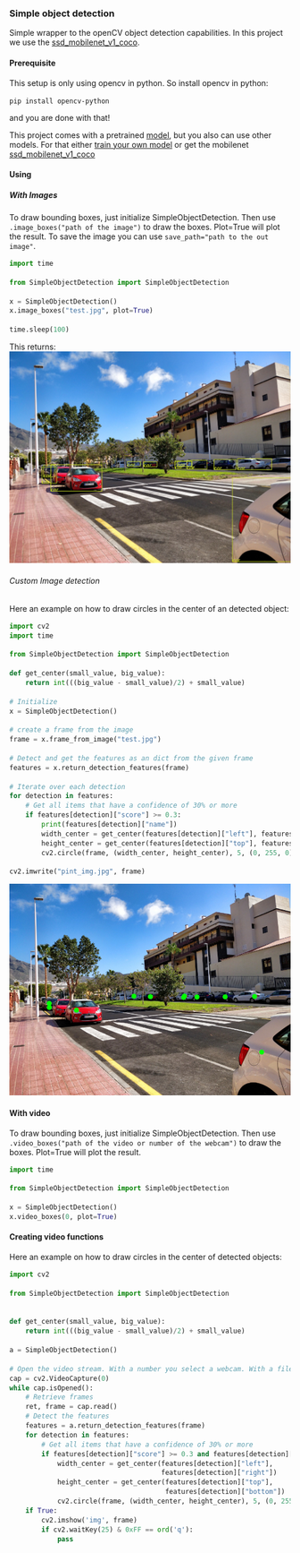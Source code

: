 ### Simple object detection
Simple wrapper to the openCV object detection capabilities. In this project we use the [ssd_mobilenet_v1_coco](https://github.com/tensorflow/models/blob/master/research/object_detection/g3doc/detection_model_zoo.md).

#### Prerequisite

This setup is only using opencv in python. So install opencv in python: 

``
pip install opencv-python
``

and you are done with that!

This project comes with a pretrained [model](https://github.com/tensorflow/models/blob/master/research/object_detection/g3doc/detection_model_zoo.md), but you also can use other models.
For that either [train your own model](https://github.com/tensorflow/models/tree/master/research/object_detection) or get the mobilenet [ssd_mobilenet_v1_coco](https://github.com/tensorflow/models/blob/master/research/object_detection/g3doc/detection_model_zoo.md)

#### Using

##### With Images
To draw bounding boxes, just initialize SimpleObjectDetection. Then use ``.image_boxes("path of the image")``
to draw the boxes. Plot=True will plot the result. 
To save the image you can use ``save_path="path to the out image"``.
``` python
import time

from SimpleObjectDetection import SimpleObjectDetection

x = SimpleObjectDetection()
x.image_boxes("test.jpg", plot=True)

time.sleep(100)
```

This returns:
![example](assets/test.jpg)

###### Custom Image detection
Here an example on how to draw circles in the center of an detected object:
``` python
import cv2
import time

from SimpleObjectDetection import SimpleObjectDetection

def get_center(small_value, big_value):
    return int(((big_value - small_value)/2) + small_value)

# Initialize
x = SimpleObjectDetection()

# create a frame from the image
frame = x.frame_from_image("test.jpg")

# Detect and get the features as an dict from the given frame
features = x.return_detection_features(frame)

# Iterate over each detection
for detection in features:
    # Get all items that have a confidence of 30% or more
    if features[detection]["score"] >= 0.3:
        print(features[detection]["name"])
        width_center = get_center(features[detection]["left"], features[detection]["right"])
        height_center = get_center(features[detection]["top"], features[detection]["bottom"])
        cv2.circle(frame, (width_center, height_center), 5, (0, 255, 0), -1)

cv2.imwrite("pint_img.jpg", frame)
```

![example](assets/pint_img.jpg)
#### With video

To draw bounding boxes, just initialize SimpleObjectDetection. Then use ``.video_boxes("path of the video or number of the webcam")``
to draw the boxes. Plot=True will plot the result.

``` python
import time

from SimpleObjectDetection import SimpleObjectDetection

x = SimpleObjectDetection()
x.video_boxes(0, plot=True)
```

#### Creating video functions
Here an example on how to draw circles in the center of detected objects:
``` python
import cv2

from SimpleObjectDetection import SimpleObjectDetection


def get_center(small_value, big_value):
    return int(((big_value - small_value)/2) + small_value)

a = SimpleObjectDetection()

# Open the video stream. With a number you select a webcam. With a filepath you select a video file
cap = cv2.VideoCapture(0)
while cap.isOpened():
    # Retrieve frames
    ret, frame = cap.read()
    # Detect the features
    features = a.return_detection_features(frame)
    for detection in features:
        # Get all items that have a confidence of 30% or more
        if features[detection]["score"] >= 0.3 and features[detection]["name"] == "person":
            width_center = get_center(features[detection]["left"],
                                      features[detection]["right"])
            height_center = get_center(features[detection]["top"],
                                       features[detection]["bottom"])
            cv2.circle(frame, (width_center, height_center), 5, (0, 255, 0), -1)
    if True:
        cv2.imshow('img', frame)
        if cv2.waitKey(25) & 0xFF == ord('q'):
            pass
```
